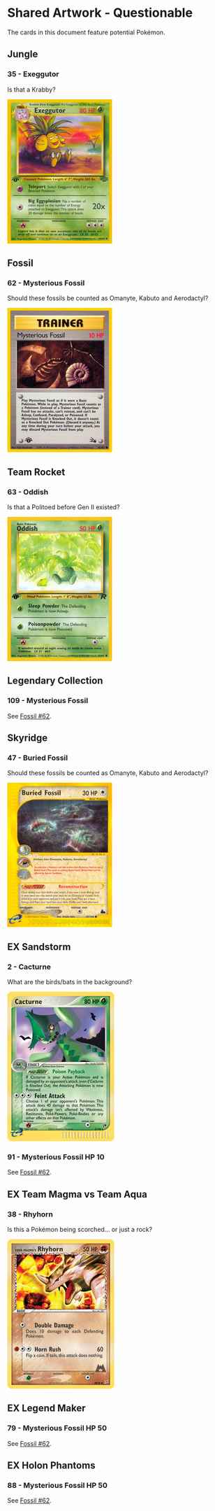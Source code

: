 # Shared Artwork - Questionable
The cards in this document feature potential Pokémon.

## Jungle
### 35 - Exeggutor
Is that a Krabby?

![Exeggutor](/images/SharedArtwork/unsure-jungle-35.png)

## Fossil
### 62 - Mysterious Fossil
Should these fossils be counted as Omanyte, Kabuto and Aerodactyl?

![Mysterious Fossil](/images/SharedArtwork/unsure-fossil-62.png)

## Team Rocket
### 63 - Oddish
Is that a Politoed before Gen II existed?

![Oddish](/images/SharedArtwork/unsure-teamrocket-63.png)

## Legendary Collection
### 109 - Mysterious Fossil
See [Fossil #62](#62---mysterious-fossil).

## Skyridge
### 47 - Buried Fossil
Should these fossils be counted as Omanyte, Kabuto and Aerodactyl?

![Buried Fossil](/images/SharedArtwork/unsure-skyridge-47.png)

## EX Sandstorm
### 2 - Cacturne
What are the birds/bats in the background?

![Cacturne](/images/SharedArtwork/unsure-exsandstorm-2.png)

### 91 - Mysterious Fossil HP 10
See [Fossil #62](#62---mysterious-fossil).

## EX Team Magma vs Team Aqua
### 38 - Rhyhorn
Is this a Pokémon being scorched... or just a rock?

![Rhyhorn](/images/SharedArtwork/unsure-exteammagmateamaqua-38.png)

## EX Legend Maker
### 79 - Mysterious Fossil HP 50
See [Fossil #62](#62---mysterious-fossil).

## EX Holon Phantoms
### 88 - Mysterious Fossil HP 50
See [Fossil #62](#62---mysterious-fossil).